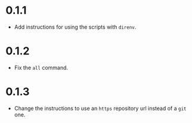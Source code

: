 # 0.1.1
- Add instructions for using the scripts with `direnv`.

# 0.1.2
- Fix the `all` command.

# 0.1.3
- Change the instructions to use an `https` repository url instead of a `git` one.
